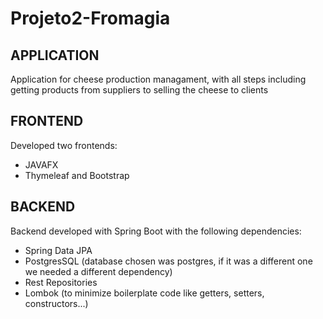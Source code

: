 # Projeto2-Fromagia

## APPLICATION
Application for cheese production managament, with all steps including getting products from suppliers to selling the cheese to clients

## FRONTEND
Developed two frontends:
  - JAVAFX
  - Thymeleaf and Bootstrap

## BACKEND
Backend developed with Spring Boot with the following dependencies:
  - Spring Data JPA
  - PostgresSQL (database chosen was postgres, if it was a different one we needed a different dependency)
  - Rest Repositories
  - Lombok (to minimize boilerplate code like getters, setters, constructors...)
